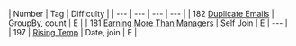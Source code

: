 | Number | Tag | Difficulty | 
| --- | --- | --- | --- | 
| 182 [Duplicate Emails](https://leetcode.com/problems/duplicate-emails/?tab=Description) | GroupBy, count | E | 
| 181 [Earning More Than Managers](https://leetcode.com/problems/employees-earning-more-than-their-managers/?tab=Description) | Self Join | E | --- | 
| 197 | [Rising Temp](https://leetcode.com/problems/rising-temperature/?tab=Description) | Date, join | E | 
